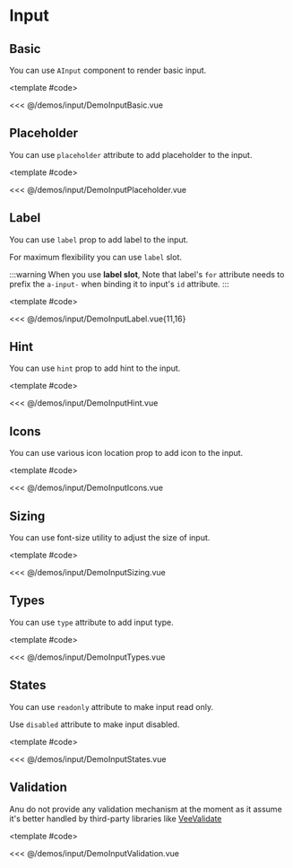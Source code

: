 # Input

<!-- 👉 Basic -->
<Demo>

## Basic

You can use `AInput` component to render basic input.

<div class="grid grid-cols-2">
    <div>
        <DemoInputBasic />
    </div>
</div>

<template #code>

<<< @/demos/input/DemoInputBasic.vue

</template>

</Demo>

<!-- 👉 Placeholder -->
<Demo>

## Placeholder

You can use `placeholder` attribute to add placeholder to the input.

<div class="grid grid-cols-2">
    <div>
        <DemoInputPlaceholder />
    </div>
</div>

<template #code>

<<< @/demos/input/DemoInputPlaceholder.vue

</template>

</Demo>

<!-- 👉 Label -->
<Demo>

## Label

You can use `label` prop to add label to the input.

For maximum flexibility you can use `label` slot.

<DemoInputLabel />

:::warning
When you use **label slot**, Note that label's `for` attribute needs to prefix the `a-input-` when binding it to input's `id` attribute.
:::

<template #code>

<<< @/demos/input/DemoInputLabel.vue{11,16}

</template>

</Demo>

<!-- 👉 Hint -->
<Demo>

## Hint

You can use `hint` prop to add hint to the input.

<div class="grid grid-cols-2">
    <div>
        <DemoInputHint />
    </div>
</div>

<template #code>

<<< @/demos/input/DemoInputHint.vue

</template>

</Demo>

<!-- 👉 Icons -->
<Demo>

## Icons

You can use various icon location prop to add icon to the input.

<DemoInputIcons />

<template #code>

<<< @/demos/input/DemoInputIcons.vue

</template>

</Demo>

<!-- 👉 Sizing -->
<Demo>

## Sizing

You can use font-size utility to adjust the size of input.

<DemoInputSizing />

<template #code>

<<< @/demos/input/DemoInputSizing.vue

</template>

</Demo>

<!-- 👉 Types -->
<Demo>

## Types

You can use `type` attribute to add input type.

<DemoInputTypes />

<template #code>

<<< @/demos/input/DemoInputTypes.vue

</template>

</Demo>

<!-- 👉 States -->
<Demo>

## States

You can use `readonly` attribute to make input read only.

Use `disabled` attribute to make input disabled.

<DemoInputStates />

<template #code>

<<< @/demos/input/DemoInputStates.vue

</template>

</Demo>

<!-- 👉 Validation -->
<Demo>

## Validation

Anu do not provide any validation mechanism at the moment as it assume it's better handled by third-party libraries like [VeeValidate](https://vee-validate.logaretm.com/)

<div class="grid grid-cols-2">
    <div>
        <DemoInputValidation />
    </div>
</div>

<template #code>

<<< @/demos/input/DemoInputValidation.vue

</template>

</Demo>
